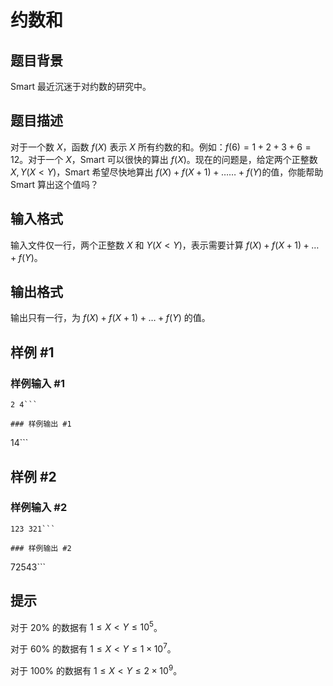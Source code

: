 # 约数和

## 题目背景

Smart 最近沉迷于对约数的研究中。


## 题目描述

对于一个数 $X$，函数 $f(X)$ 表示 $X$ 所有约数的和。例如：$f(6)=1+2+3+6=12$。对于一个 $X$，Smart 可以很快的算出 $f(X)$。现在的问题是，给定两个正整数 $X,Y(X<Y)$，Smart 希望尽快地算出 $f(X)+f(X+1)+……+f(Y)$的值，你能帮助 Smart 算出这个值吗？


## 输入格式

输入文件仅一行，两个正整数 $X$ 和 $Y(X<Y)$，表示需要计算 $f(X)+f(X+1)+\dots +f(Y)$。


## 输出格式

输出只有一行，为 $f(X)+f(X+1)+\dots+f(Y)$ 的值。


## 样例 #1

### 样例输入 #1
```
2 4```

### 样例输出 #1

```
14```

## 样例 #2

### 样例输入 #2
```
123 321```

### 样例输出 #2

```
72543```

## 提示

对于 $20\%$ 的数据有 $1\leq X<Y\leq 10^5$。

对于 $60\%$ 的数据有 $1\leq X<Y\leq 1\times 10^7$。

对于 $100\%$ 的数据有 $1\leq X<Y\leq 2\times 10^9$。

